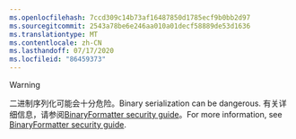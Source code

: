 ```yaml
---
ms.openlocfilehash: 7ccd309c14b73af16487850d1785ecf9b0bb2d97
ms.sourcegitcommit: 2543a78be6e246aa010a01decf58889de53d1636
ms.translationtype: MT
ms.contentlocale: zh-CN
ms.lasthandoff: 07/17/2020
ms.locfileid: "86459373"
---
```

> [!WARNING]
> <span data-ttu-id="14085-101">二进制序列化可能会十分危险。</span><span class="sxs-lookup"><span data-stu-id="14085-101">Binary serialization can be dangerous.</span></span> <span data-ttu-id="14085-102">有关详细信息，请参阅[BinaryFormatter security guide](../docs/standard/serialization/binaryformatter-security-guide.md)。</span><span class="sxs-lookup"><span data-stu-id="14085-102">For more information, see [BinaryFormatter security guide](../docs/standard/serialization/binaryformatter-security-guide.md).</span></span>
